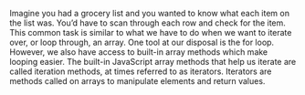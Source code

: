 Imagine you had a grocery list and you wanted to know what each item on the list was. 
You’d have to scan through each row and check for the item. This common task is similar 
to what we have to do when we want to iterate over, or loop through, an array. One tool 
at our disposal is the for loop. However, we also have access to built-in array methods 
which make looping easier.
The built-in JavaScript array methods that help us iterate are called iteration methods, 
at times referred to as iterators. Iterators are methods called on arrays to manipulate 
elements and return values.
